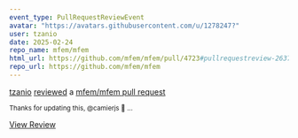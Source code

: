 ```yaml
---
event_type: PullRequestReviewEvent
avatar: "https://avatars.githubusercontent.com/u/1278247?"
user: tzanio
date: 2025-02-24
repo_name: mfem/mfem
html_url: https://github.com/mfem/mfem/pull/4723#pullrequestreview-2637690365
repo_url: https://github.com/mfem/mfem
---
```


<a href='https://github.com/tzanio' target='_blank'>tzanio</a> <a href='https://github.com/mfem/mfem/pull/4723#pullrequestreview-2637690365' target='_blank'>reviewed</a> a <a href='https://github.com/mfem/mfem/pull/4723' target='_blank'>mfem/mfem pull request</a>

<small>Thanks for updating this, @camierjs 🙏 ...</small>

<a href='https://github.com/mfem/mfem/pull/4723#pullrequestreview-2637690365' target='_blank'>View Review</a>